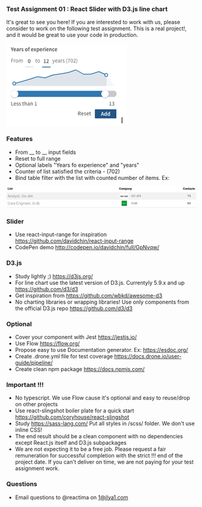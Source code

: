 ### Test Assignment 01 : React Slider with D3.js line chart

It's great to see you here! If you are interested to work with us, please consider to work on the following test assignment. This is a real project!, and it would be great to use your code in production.


![Slider](img/01-slider.png)

### Features 
- From __ to __ input fields 
- Reset to full range 
- Optional labels "Years fo experience" and "years"
- Counter of list satisfied the criteria - (702)   
- Bind table filter with the list with counted number of items. Ex:

![List](img/01-list-example.png) 

### Slider
- Use react-input-range for inspiration https://github.com/davidchin/react-input-range
- CodePen demo http://codepen.io/davidchin/full/GpNvqw/

### D3.js
- Study lightly ;) https://d3js.org/
- For line chart  use the latest version of D3.js. Currentyly 5.9.x and up https://github.com/d3/d3
- Get inspiration from https://github.com/wbkd/awesome-d3
- No charting libraries or wrapping libraries! Use only components from the official D3.js repo https://github.com/d3/d3

### Optional 
- Cover your component with Jest https://jestjs.io/ 
- Use Flow https://flow.org/
- Propose easy to use Documentation generator. Ex: https://esdoc.org/
- Create .drone.yml file for test coverage https://docs.drone.io/user-guide/pipeline/ 
- Create clean npm package https://docs.npmjs.com/ 

### Important !!!
- No typescript. We use Flow cause it's optional and easy to reuse/drop on other projects
- Use react-slingshot boiler plate for a quick start https://github.com/coryhouse/react-slingshot  
- Study https://sass-lang.com/ Put all styles in /scss/ folder. We don't use inline CSS! 
- The end result should be a clean component with no dependencies except React.js itself and D3.js subpackages
- We are not expecting it to be a free job. Please request a fair remuneration for successful completion with the strict !!! end of the project date. If you can't deliver on time, we are not paying for your test assignment work. 


### Questions
- Email questions to @reactima on [1@ilya1.com](mailto:1@ilya1.com) 

